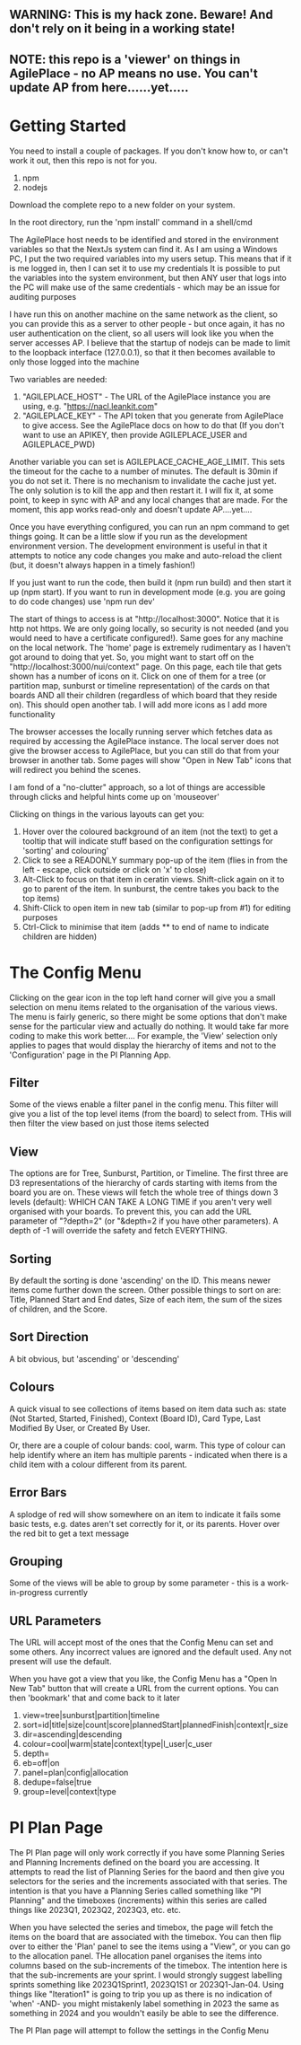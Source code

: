 ## WARNING: This is my hack zone. Beware! And don't rely on it being in a working state!
## NOTE: this repo is a 'viewer' on things in AgilePlace - no AP means no use. You can't update AP from here......yet.....

# Getting Started

You need to install a couple  of packages. If you don't know how to, or can't work it out, then this repo is not for you.

1. npm
2. nodejs

Download the complete repo to a new folder on your system.

In the root directory, run the 'npm install' command in a shell/cmd

The AgilePlace host needs to be identified and stored in the environment variables so that the NextJs system can find it.
As I am using a Windows PC, I put the two required variables into my users setup. This means that if it is me logged in, then I can set it to use my credentials
It is possible to put the variables into the system environment, but then ANY user that logs into the PC will make use of the same credentials - which may be an issue for auditing purposes

I have run this on another machine on the same network as the client, so you can provide this as a server to other people - but once again, it has no user authentication on the client, so all users will look like you when the server accesses AP. I believe that the startup of nodejs can be made to limit to the loopback interface (127.0.0.1), so that it then becomes available to only those logged into the machine

Two variables are needed:
1. "AGILEPLACE_HOST" - The URL of the AgilePlace instance you are using, e.g. "https://nacl.leankit.com"
2. "AGILEPLACE_KEY" - The API token that you generate from AgilePlace to give access. See the AgilePlace docs on how to do that
(If you don't want to use an APIKEY, then provide AGILEPLACE_USER and AGILEPLACE_PWD)

Another variable you can set is AGILEPLACE_CACHE_AGE_LIMIT. This sets the timeout for the cache to a number of minutes. The default is 30min if you do not set it. There is no mechanism to invalidate the cache just yet. The only solution is to kill the app and then restart it. I will fix it, at some point, to keep in sync with AP and any local changes that are made. For the moment, this app works read-only and doesn't update AP....yet....

Once you have everything configured, you can run an npm command to get things going. It can be a little slow if you run as the development environment version. The development environment is useful in that it attempts to notice any code changes you make and auto-reload the client (but, it doesn't always happen in a timely fashion!)

If you just want to run the code, then build it (npm run build) and then start it up (npm start). If you want to run in development mode (e.g. you are going to do code changes) use 'npm run dev'

The start of things to access is at "http://localhost:3000". Notice that it is http not https. We are only going locally, so security is not needed (and you would need to have a certificate configured!). Same goes for any machine on the local network. The 'home' page is extremely rudimentary as I haven't got around to doing that yet. So, you might want to start off on the "http://localhost:3000/nui/context" page. On this page, each tile that gets shown has a number of icons on it. Click on one of them for a tree (or partition map, sunburst or timeline representation) of the cards on that boards AND all their children (regardless of which board that they reside on). This should open another tab. I will add more icons as I add more functionality

The browser accesses the locally running server which fetches data as required by accessing the AgilePlace instance. The local server does not give the browser access to AgilePlace, but you can still do that from your browser in another tab. Some pages will show "Open in New Tab" icons that will redirect you behind the scenes.

I am fond of a "no-clutter" approach, so a lot of things are accessible through clicks and helpful hints come up on 'mouseover'

Clicking on things in the various layouts can get you:
1. Hover over the coloured background of an item (not the text) to get a tooltip that will indicate stuff based on the configuration settings for 'sorting' and colouring'
2. Click to see a READONLY summary pop-up of the item (flies in from the left - escape, click outside or click on 'x' to close)
3. Alt-Click to focus on that item in ceratin views. Shift-click again on it to go to parent of the item. In sunburst, the centre takes you back to the top items)
4. Shift-Click to open item in new tab (similar to pop-up from #1) for editing purposes
5. Ctrl-Click to minimise that item (adds ** to end of name to indicate children are hidden)

# The Config Menu

Clicking on the gear icon in the top left hand corner will give you a small selection on menu items related to the organisation of the various views. The menu is fairly generic, so there might be some options that don't make sense for the particular view and actually do nothing. It would take far more coding to make this work better.... For example, the 'View' selection only applies to pages that would display the hierarchy of items and not to the 'Configuration' page in the PI Planning App.

## Filter
Some of the views enable a filter panel in the config menu. This filter will give you a list of the top level items (from the board) to select from. THis will then filter the view based on just those items selected

## View
The options are for Tree, Sunburst, Partition, or Timeline. The first three are D3 representations of the hierarchy of cards starting with items from the board you are on. These views will fetch the whole tree of things down 3 levels (default): WHICH CAN TAKE A LONG TIME if you aren't very well organised with your boards. To prevent this, you can add the URL parameter of "?depth=2" (or "&depth=2 if you have other parameters). A depth of -1 will override the safety and fetch EVERYTHING.

## Sorting
By default the sorting is done 'ascending' on the ID. This means newer items come further down the screen. Other possible things to sort on are: Title, Planned Start and End dates, Size of each item, the sum of the sizes of children, and the Score.

## Sort Direction
A bit obvious, but 'ascending' or 'descending'

## Colours
A quick visual to see collections of items based on item data such as: state (Not Started, Started, Finished), Context (Board ID), Card Type, Last Modified By User, or Created By User. 

Or, there are a couple of colour bands: cool, warm. This type of colour can help identify where an item has multiple parents - indicated when there is a child item with a colour different from its parent.

## Error Bars
A splodge of red will show somewhere on an item to indicate it fails some basic tests, e.g. dates aren't set correctly for it, or its parents. Hover over the red bit to get a text message

## Grouping
Some of the views will be able to group by some parameter - this is a work-in-progress currently

## URL Parameters

The URL will accept most of the ones that the Config Menu can set and some others. Any incorrect values are ignored and the default used. Any not present will use the default. 

When you have got a view that you like, the Config Menu has a "Open In New Tab" button that will create a URL from the current options. You can then 'bookmark' that and come back to it later

1. view=tree|sunburst|partition|timeline
2. sort=id|title|size|count|score|plannedStart|plannedFinish|context|r_size
3. dir=ascending|descending
4. colour=cool|warm|state|context|type|l_user|c_user
5. depth=<num>
6. eb=off|on
7. panel=plan|config|allocation
8. dedupe=false|true
9. group=level|context|type

# PI Plan Page

The PI Plan page will only work correctly  if you have some Planning Series and Planning Increments defined on the board you are accessing. It attempts to read the list of Planning Series for the baord and then give you selectors for the series and the increments associated with that series. The intention is that you have a Planning Series called something like "PI Planning" and the timeboxes (increments) within this series are called things like 2023Q1, 2023Q2, 2023Q3, etc. etc.

When you have selected the series and timebox, the page will fetch the items on the board that are associated with the timebox. You can then flip over to either the 'Plan' panel to see the items using a "View", or you can go to the allocation panel. THe allocation panel organises the items into columns based on the sub-increments of the timebox. The intention here is that the sub-increments are your sprint. I would strongly suggest labelling sprints something like 2023Q1Sprint1, 2023Q1S1 or 2023Q1-Jan-04. Using things like "Iteration1" is going to trip you up as there is no indication of 'when' -AND- you might mistakenly label something in 2023 the same as something in 2024 and you wouldn't easily be able to see the difference.

The PI Plan page will attempt to follow the settings in the Config Menu


